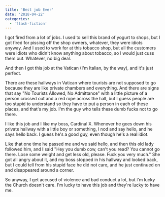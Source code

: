 ```yaml
---
title: 'Best job Ever'
date: '2018-04-22'
categories:
  - 'flash-fiction'
---
```


I got fired from a lot of jobs. I used to sell this brand of yogurt to shops,
but I got fired for pissing off the shop owners, whatever, they were idiots
anyway. And I used to work for at this tobacco shop, but all the customers were
idiots who didn't know anything about tobacco, so I would just cuss them out.
Whatever, no big deal.

And then I got this job at the Vatican (I'm Italian, by the way), and it's just
perfect.

There are these hallways in Vatican where tourists are not supposed to go
because they are like private chambers and everything. And there are signs that
say "No Tourists Allowed, No Admittance" with a little picture of a person
crossed out and a red rope across the hall, but I guess people are too stupid to
understand so they have to put a person in each of these places, and that's my
job. I'm the guy who tells these dumb fucks not to go there.

I like this job and I like my boss, Cardinal X. Whenever he goes down his
private hallway with a little boy or something, I nod and say hello, and he says
hello back. I guess he's a good guy, even though he's a real idiot.

Like that one time he passed me and we said hello, and then this old lady
followed him, and I said "Hey you dumb cow, can't you read? You cannot go there.
Lose some weight and get less old, please. Fuck you very much." She got all
angry about it, and my boss stopped in his hallway and looked back, but I could
tell from his stupid face he did not care, and he just continued on and
disappeared around a corner.

So anyway, I get accused of violence and bad conduct a lot, but I'm lucky the
Church doesn't care. I'm lucky to have this job and they're lucky to have me.

